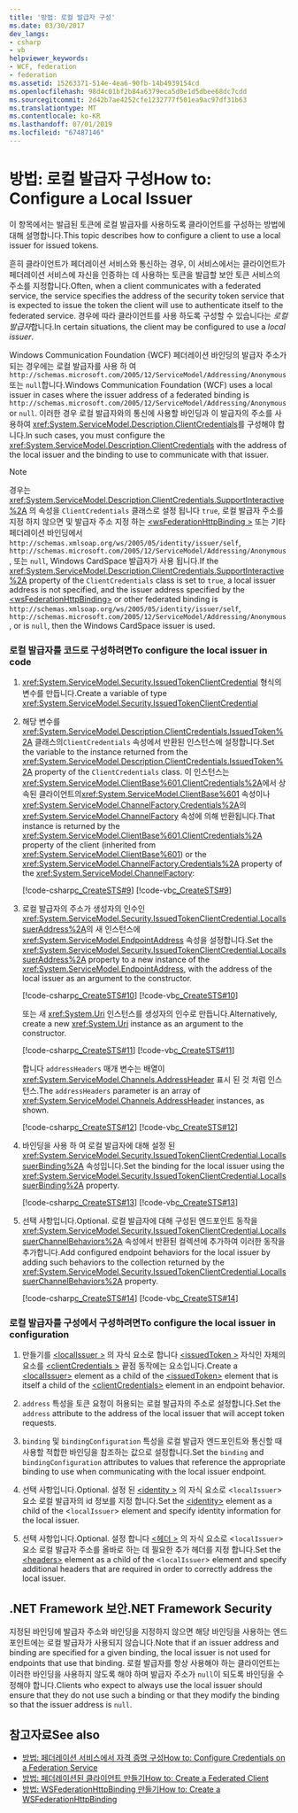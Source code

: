 ```yaml
---
title: '방법: 로컬 발급자 구성'
ms.date: 03/30/2017
dev_langs:
- csharp
- vb
helpviewer_keywords:
- WCF, federation
- federation
ms.assetid: 15263371-514e-4ea6-90fb-14b4939154cd
ms.openlocfilehash: 98d4c01bf2b84a6379eca5d0e1d5dbee68dc7cdd
ms.sourcegitcommit: 2d42b7ae4252cfe1232777f501ea9ac97df31b63
ms.translationtype: MT
ms.contentlocale: ko-KR
ms.lasthandoff: 07/01/2019
ms.locfileid: "67487146"
---
```

# <a name="how-to-configure-a-local-issuer"></a><span data-ttu-id="4bb04-102">방법: 로컬 발급자 구성</span><span class="sxs-lookup"><span data-stu-id="4bb04-102">How to: Configure a Local Issuer</span></span>
<span data-ttu-id="4bb04-103">이 항목에서는 발급된 토큰에 로컬 발급자를 사용하도록 클라이언트를 구성하는 방법에 대해 설명합니다.</span><span class="sxs-lookup"><span data-stu-id="4bb04-103">This topic describes how to configure a client to use a local issuer for issued tokens.</span></span>  
  
 <span data-ttu-id="4bb04-104">흔히 클라이언트가 페더레이션 서비스와 통신하는 경우, 이 서비스에서는 클라이언트가 페더레이션 서비스에 자신을 인증하는 데 사용하는 토큰을 발급할 보안 토큰 서비스의 주소를 지정합니다.</span><span class="sxs-lookup"><span data-stu-id="4bb04-104">Often, when a client communicates with a federated service, the service specifies the address of the security token service that is expected to issue the token the client will use to authenticate itself to the federated service.</span></span> <span data-ttu-id="4bb04-105">경우에 따라 클라이언트를 사용 하도록 구성할 수 있습니다는 *로컬 발급자*합니다.</span><span class="sxs-lookup"><span data-stu-id="4bb04-105">In certain situations, the client may be configured to use a *local issuer*.</span></span>  
  
 <span data-ttu-id="4bb04-106">Windows Communication Foundation (WCF) 페더레이션 바인딩의 발급자 주소가 되는 경우에는 로컬 발급자를 사용 하 여 `http://schemas.microsoft.com/2005/12/ServiceModel/Addressing/Anonymous` 또는 `null`합니다.</span><span class="sxs-lookup"><span data-stu-id="4bb04-106">Windows Communication Foundation (WCF) uses a local issuer in cases where the issuer address of a federated binding is `http://schemas.microsoft.com/2005/12/ServiceModel/Addressing/Anonymous` or `null`.</span></span> <span data-ttu-id="4bb04-107">이러한 경우 로컬 발급자와의 통신에 사용할 바인딩과 이 발급자의 주소를 사용하여 <xref:System.ServiceModel.Description.ClientCredentials>를 구성해야 합니다.</span><span class="sxs-lookup"><span data-stu-id="4bb04-107">In such cases, you must configure the <xref:System.ServiceModel.Description.ClientCredentials> with the address of the local issuer and the binding to use to communicate with that issuer.</span></span>  
  
> [!NOTE]
>  <span data-ttu-id="4bb04-108">경우는 <xref:System.ServiceModel.Description.ClientCredentials.SupportInteractive%2A> 의 속성을 `ClientCredentials` 클래스로 설정 됩니다 `true`, 로컬 발급자 주소를 지정 하지 않으면 및 발급자 주소 지정 하는 [ \<wsFederationHttpBinding >](../../../../docs/framework/configure-apps/file-schema/wcf/wsfederationhttpbinding.md) 또는 기타 페더레이션 바인딩에서 `http://schemas.xmlsoap.org/ws/2005/05/identity/issuer/self`, `http://schemas.microsoft.com/2005/12/ServiceModel/Addressing/Anonymous`, 또는 `null`, Windows CardSpace 발급자가 사용 됩니다.</span><span class="sxs-lookup"><span data-stu-id="4bb04-108">If the <xref:System.ServiceModel.Description.ClientCredentials.SupportInteractive%2A> property of the `ClientCredentials` class is set to `true`, a local issuer address is not specified, and the issuer address specified by the [\<wsFederationHttpBinding>](../../../../docs/framework/configure-apps/file-schema/wcf/wsfederationhttpbinding.md) or other federated binding is `http://schemas.xmlsoap.org/ws/2005/05/identity/issuer/self`, `http://schemas.microsoft.com/2005/12/ServiceModel/Addressing/Anonymous`, or is `null`, then the Windows CardSpace issuer is used.</span></span>  
  
### <a name="to-configure-the-local-issuer-in-code"></a><span data-ttu-id="4bb04-109">로컬 발급자를 코드로 구성하려면</span><span class="sxs-lookup"><span data-stu-id="4bb04-109">To configure the local issuer in code</span></span>  
  
1. <span data-ttu-id="4bb04-110"><xref:System.ServiceModel.Security.IssuedTokenClientCredential> 형식의 변수를 만듭니다.</span><span class="sxs-lookup"><span data-stu-id="4bb04-110">Create a variable of type <xref:System.ServiceModel.Security.IssuedTokenClientCredential></span></span>  
  
2. <span data-ttu-id="4bb04-111">해당 변수를 <xref:System.ServiceModel.Description.ClientCredentials.IssuedToken%2A> 클래스의`ClientCredentials` 속성에서 반환된 인스턴스에 설정합니다.</span><span class="sxs-lookup"><span data-stu-id="4bb04-111">Set the variable to the instance returned from the <xref:System.ServiceModel.Description.ClientCredentials.IssuedToken%2A> property of the `ClientCredentials` class.</span></span> <span data-ttu-id="4bb04-112">이 인스턴스는 <xref:System.ServiceModel.ClientBase%601.ClientCredentials%2A>에서 상속된 클라이언트의<xref:System.ServiceModel.ClientBase%601> 속성이나 <xref:System.ServiceModel.ChannelFactory.Credentials%2A>의 <xref:System.ServiceModel.ChannelFactory> 속성에 의해 반환됩니다.</span><span class="sxs-lookup"><span data-stu-id="4bb04-112">That instance is returned by the <xref:System.ServiceModel.ClientBase%601.ClientCredentials%2A> property of the client (inherited from <xref:System.ServiceModel.ClientBase%601>) or the <xref:System.ServiceModel.ChannelFactory.Credentials%2A> property of the <xref:System.ServiceModel.ChannelFactory>:</span></span>  
  
     [!code-csharp[c_CreateSTS#9](../../../../samples/snippets/csharp/VS_Snippets_CFX/c_creatests/cs/source.cs#9)]
     [!code-vb[c_CreateSTS#9](../../../../samples/snippets/visualbasic/VS_Snippets_CFX/c_creatests/vb/source.vb#9)]  
  
3. <span data-ttu-id="4bb04-113">로컬 발급자의 주소가 생성자의 인수인 <xref:System.ServiceModel.Security.IssuedTokenClientCredential.LocalIssuerAddress%2A>의 새 인스턴스에 <xref:System.ServiceModel.EndpointAddress> 속성을 설정합니다.</span><span class="sxs-lookup"><span data-stu-id="4bb04-113">Set the <xref:System.ServiceModel.Security.IssuedTokenClientCredential.LocalIssuerAddress%2A> property to a new instance of the <xref:System.ServiceModel.EndpointAddress>, with the address of the local issuer as an argument to the constructor.</span></span>  
  
     [!code-csharp[c_CreateSTS#10](../../../../samples/snippets/csharp/VS_Snippets_CFX/c_creatests/cs/source.cs#10)]
     [!code-vb[c_CreateSTS#10](../../../../samples/snippets/visualbasic/VS_Snippets_CFX/c_creatests/vb/source.vb#10)]  
  
     <span data-ttu-id="4bb04-114">또는 새 <xref:System.Uri> 인스턴스를 생성자의 인수로 만듭니다.</span><span class="sxs-lookup"><span data-stu-id="4bb04-114">Alternatively, create a new <xref:System.Uri> instance as an argument to the constructor.</span></span>  
  
     [!code-csharp[c_CreateSTS#11](../../../../samples/snippets/csharp/VS_Snippets_CFX/c_creatests/cs/source.cs#11)]
     [!code-vb[c_CreateSTS#11](../../../../samples/snippets/visualbasic/VS_Snippets_CFX/c_creatests/vb/source.vb#11)]  
  
     <span data-ttu-id="4bb04-115">합니다 `addressHeaders` 매개 변수는 배열이 <xref:System.ServiceModel.Channels.AddressHeader> 표시 된 것 처럼 인스턴스.</span><span class="sxs-lookup"><span data-stu-id="4bb04-115">The `addressHeaders` parameter is an array of <xref:System.ServiceModel.Channels.AddressHeader> instances, as shown.</span></span>  
  
     [!code-csharp[c_CreateSTS#12](../../../../samples/snippets/csharp/VS_Snippets_CFX/c_creatests/cs/source.cs#12)]
     [!code-vb[c_CreateSTS#12](../../../../samples/snippets/visualbasic/VS_Snippets_CFX/c_creatests/vb/source.vb#12)]  
  
4. <span data-ttu-id="4bb04-116">바인딩을 사용 하 여 로컬 발급자에 대해 설정 된 <xref:System.ServiceModel.Security.IssuedTokenClientCredential.LocalIssuerBinding%2A> 속성입니다.</span><span class="sxs-lookup"><span data-stu-id="4bb04-116">Set the binding for the local issuer using the <xref:System.ServiceModel.Security.IssuedTokenClientCredential.LocalIssuerBinding%2A> property.</span></span>  
  
     [!code-csharp[c_CreateSTS#13](../../../../samples/snippets/csharp/VS_Snippets_CFX/c_creatests/cs/source.cs#13)]
     [!code-vb[c_CreateSTS#13](../../../../samples/snippets/visualbasic/VS_Snippets_CFX/c_creatests/vb/source.vb#13)]  
  
5. <span data-ttu-id="4bb04-117">선택 사항입니다.</span><span class="sxs-lookup"><span data-stu-id="4bb04-117">Optional.</span></span> <span data-ttu-id="4bb04-118">로컬 발급자에 대해 구성된 엔드포인트 동작을 <xref:System.ServiceModel.Security.IssuedTokenClientCredential.LocalIssuerChannelBehaviors%2A> 속성에서 반환된 컬렉션에 추가하여 이러한 동작을 추가합니다.</span><span class="sxs-lookup"><span data-stu-id="4bb04-118">Add configured endpoint behaviors for the local issuer by adding such behaviors to the collection returned by the <xref:System.ServiceModel.Security.IssuedTokenClientCredential.LocalIssuerChannelBehaviors%2A> property.</span></span>  
  
     [!code-csharp[c_CreateSTS#14](../../../../samples/snippets/csharp/VS_Snippets_CFX/c_creatests/cs/source.cs#14)]
     [!code-vb[c_CreateSTS#14](../../../../samples/snippets/visualbasic/VS_Snippets_CFX/c_creatests/vb/source.vb#14)]  
  
### <a name="to-configure-the-local-issuer-in-configuration"></a><span data-ttu-id="4bb04-119">로컬 발급자를 구성에서 구성하려면</span><span class="sxs-lookup"><span data-stu-id="4bb04-119">To configure the local issuer in configuration</span></span>  
  
1. <span data-ttu-id="4bb04-120">만들기를 [ \<localIssuer >](../../../../docs/framework/configure-apps/file-schema/wcf/localissuer.md) 의 자식 요소로 합니다 [ \<issuedToken >](../../../../docs/framework/configure-apps/file-schema/wcf/issuedtoken.md) 자식인 자체의 요소를 [ \<clientCredentials >](../../../../docs/framework/configure-apps/file-schema/wcf/clientcredentials.md) 끝점 동작에는 요소입니다.</span><span class="sxs-lookup"><span data-stu-id="4bb04-120">Create a [\<localIssuer>](../../../../docs/framework/configure-apps/file-schema/wcf/localissuer.md) element as a child of the [\<issuedToken>](../../../../docs/framework/configure-apps/file-schema/wcf/issuedtoken.md) element that is itself a child of the [\<clientCredentials>](../../../../docs/framework/configure-apps/file-schema/wcf/clientcredentials.md) element in an endpoint behavior.</span></span>  
  
2. <span data-ttu-id="4bb04-121">`address` 특성을 토큰 요청이 허용되는 로컬 발급자의 주소로 설정합니다.</span><span class="sxs-lookup"><span data-stu-id="4bb04-121">Set the `address` attribute to the address of the local issuer that will accept token requests.</span></span>  
  
3. <span data-ttu-id="4bb04-122">`binding` 및 `bindingConfiguration` 특성을 로컬 발급자 엔드포인트와 통신할 때 사용할 적합한 바인딩을 참조하는 값으로 설정합니다.</span><span class="sxs-lookup"><span data-stu-id="4bb04-122">Set the `binding` and `bindingConfiguration` attributes to values that reference the appropriate binding to use when communicating with the local issuer endpoint.</span></span>  
  
4. <span data-ttu-id="4bb04-123">선택 사항입니다.</span><span class="sxs-lookup"><span data-stu-id="4bb04-123">Optional.</span></span> <span data-ttu-id="4bb04-124">설정 된 [ \<identity >](../../../../docs/framework/configure-apps/file-schema/wcf/identity.md) 의 자식 요소로 <`localIssuer`> 요소 로컬 발급자의 id 정보를 지정 합니다.</span><span class="sxs-lookup"><span data-stu-id="4bb04-124">Set the [\<identity>](../../../../docs/framework/configure-apps/file-schema/wcf/identity.md) element as a child of the <`localIssuer`> element and specify identity information for the local issuer.</span></span>  
  
5. <span data-ttu-id="4bb04-125">선택 사항입니다.</span><span class="sxs-lookup"><span data-stu-id="4bb04-125">Optional.</span></span> <span data-ttu-id="4bb04-126">설정 합니다 [ \<헤더 >](../../../../docs/framework/configure-apps/file-schema/wcf/headers.md) 의 자식 요소로 <`localIssuer`> 요소 로컬 발급자 주소를 올바로 하는 데 필요한 추가 헤더를 지정 합니다.</span><span class="sxs-lookup"><span data-stu-id="4bb04-126">Set the [\<headers>](../../../../docs/framework/configure-apps/file-schema/wcf/headers.md) element as a child of the <`localIssuer`> element and specify additional headers that are required in order to correctly address the local issuer.</span></span>  
  
## <a name="net-framework-security"></a><span data-ttu-id="4bb04-127">.NET Framework 보안</span><span class="sxs-lookup"><span data-stu-id="4bb04-127">.NET Framework Security</span></span>  
 <span data-ttu-id="4bb04-128">지정된 바인딩에 발급자 주소와 바인딩을 지정하지 않으면 해당 바인딩을 사용하는 엔드포인트에는 로컬 발급자가 사용되지 않습니다.</span><span class="sxs-lookup"><span data-stu-id="4bb04-128">Note that if an issuer address and binding are specified for a given binding, the local issuer is not used for endpoints that use that binding.</span></span> <span data-ttu-id="4bb04-129">로컬 발급자를 항상 사용해야 하는 클라이언트는 이러한 바인딩을 사용하지 않도록 해야 하며 발급자 주소가 `null`이 되도록 바인딩을 수정해야 합니다.</span><span class="sxs-lookup"><span data-stu-id="4bb04-129">Clients who expect to always use the local issuer should ensure that they do not use such a binding or that they modify the binding so that the issuer address is `null`.</span></span>  
  
## <a name="see-also"></a><span data-ttu-id="4bb04-130">참고자료</span><span class="sxs-lookup"><span data-stu-id="4bb04-130">See also</span></span>

- [<span data-ttu-id="4bb04-131">방법: 페더레이션 서비스에서 자격 증명 구성</span><span class="sxs-lookup"><span data-stu-id="4bb04-131">How to: Configure Credentials on a Federation Service</span></span>](../../../../docs/framework/wcf/feature-details/how-to-configure-credentials-on-a-federation-service.md)
- [<span data-ttu-id="4bb04-132">방법: 페더레이션된 클라이언트 만들기</span><span class="sxs-lookup"><span data-stu-id="4bb04-132">How to: Create a Federated Client</span></span>](../../../../docs/framework/wcf/feature-details/how-to-create-a-federated-client.md)
- [<span data-ttu-id="4bb04-133">방법: WSFederationHttpBinding 만들기</span><span class="sxs-lookup"><span data-stu-id="4bb04-133">How to: Create a WSFederationHttpBinding</span></span>](../../../../docs/framework/wcf/feature-details/how-to-create-a-wsfederationhttpbinding.md)
